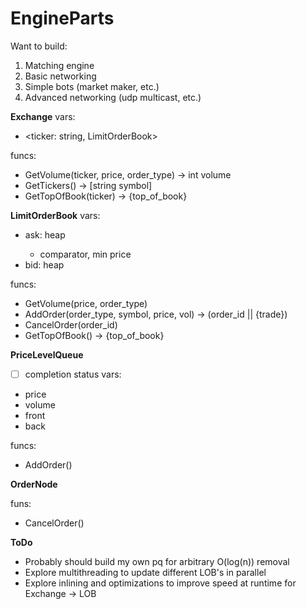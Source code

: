 # EngineParts
Want to build:
1. Matching engine
2. Basic networking
3. Simple bots (market maker, etc.)
4. Advanced networking (udp multicast, etc.)


**Exchange**
vars:
- <ticker: string, LimitOrderBook>

funcs:
- GetVolume(ticker, price, order_type) -> int volume
- GetTickers() -> [string symbol]
- GetTopOfBook(ticker) -> {top_of_book}

**LimitOrderBook**
vars: 
- ask: heap <PriceLevelQueue> 
    - comparator, min price
- bid: heap <PriceLevelQueue>

funcs:
- GetVolume(price, order_type)
- AddOrder(order_type, symbol, price, vol) -> (order_id || {trade})
- CancelOrder(order_id)
- GetTopOfBook() -> {top_of_book}

**PriceLevelQueue**
- [ ] completion status
vars:
- price 
- volume
- front
- back

funcs:
- AddOrder()



**OrderNode**

funs:
- CancelOrder() 


**ToDo**
- Probably should build my own pq for arbitrary O(log(n)) removal
- Explore multithreading to update different LOB's in parallel
- Explore inlining and optimizations to improve speed at runtime for Exchange -> LOB
